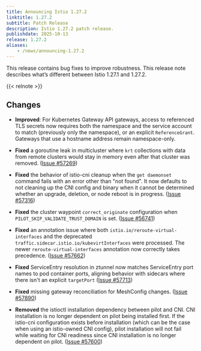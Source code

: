 ```yaml
---
title: Announcing Istio 1.27.2
linktitle: 1.27.2
subtitle: Patch Release
description: Istio 1.27.2 patch release.
publishdate: 2025-10-13
release: 1.27.2
aliases:
    - /news/announcing-1.27.2
---
```


This release contains bug fixes to improve robustness. This release note describes what’s different between Istio 1.27.1 and 1.27.2.

{{< relnote >}}

## Changes

- **Improved**: For Kubernetes Gateway API gateways, access to referenced TLS secrets
now requires both the namespace and the service account to match (previously only the namespace), or an explicit `ReferenceGrant`.
Gateways that use a hostname address remain namespace-only.

- **Fixed** a goroutine leak in multicluster where `krt` collections with data from remote clusters would stay in memory even after that cluster was removed.
  ([Issue #57269](https://github.com/istio/istio/issues/57269))

- **Fixed** the behavior of istio-cni cleanup when the `get daemonset` command fails with an error other than "not found". It now defaults to not cleaning up the CNI config and binary when it cannot be determined whether an upgrade, deletion, or node reboot is in progress. ([Issue #57316](https://github.com/istio/istio/issues/57316))

- **Fixed** the cluster waypoint `correct_originate` configuration when `PILOT_SKIP_VALIDATE_TRUST_DOMAIN` is set.  ([Issue #56741](https://github.com/istio/istio/issues/56741))

- **Fixed** an annotation issue where both `istio.io/reroute-virtual-interfaces` and the deprecated `traffic.sidecar.istio.io/kubevirtInterfaces` were processed. The newer `reroute-virtual-interfaces` annotation now correctly takes precedence.  ([Issue #57662](https://github.com/istio/istio/issues/57662))

- **Fixed** ServiceEntry resolution in ztunnel now matches ServiceEntry port names to pod container ports, aligning behavior with sidecars where there isn't an explicit `targetPort`
  ([Issue #57713](https://github.com/istio/istio/issues/57713))

- **Fixed** missing gateway reconciliation for MeshConfig changes. ([Issue #57890](https://github.com/istio/istio/issues/57890))

- **Removed** the istioctl installation dependency between pilot and CNI. CNI installation is no longer dependent on pilot being installed first. If the istio-cni configuration exists before installation (which can be the case when using an istio-owned CNI config), pilot installation will not fail while waiting for CNI readiness since CNI installation is no longer dependent on pilot.  ([Issue #57600](https://github.com/istio/istio/issues/57600))
